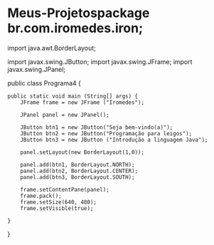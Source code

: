 # Meus-Projetospackage br.com.iromedes.iron;

import java.awt.BorderLayout;

import javax.swing.JButton;
import javax.swing.JFrame;
import javax.swing.JPanel;

public class Programa4 {
	
    public static void main (String[] args) {
    	JFrame frame = new JFrame ("Iromedes");
    		
        JPanel panel = new JPanel();
        
        JButton btn1 = new JButton("Seja bem-vindo(a)");
        JButton btn2 = new JButton("Programação para leigos");
        JButton btn3 = new JButton ("Introdução a linguagem Java");
        
        panel.setLayout(new BorderLayout(1,0)); 
        
        panel.add(btn1, BorderLayout.NORTH);
        panel.add(btn2, BorderLayout.CENTER);
        panel.add(btn3, BorderLayout.SOUTH);
        
        frame.setContentPane(panel);
        frame.pack();
        frame.setSize(640, 480);
        frame.setVisible(true);
        			
    }
    
}
